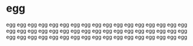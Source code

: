 # egg

egg egg egg egg egg egg egg egg egg egg egg egg egg egg egg egg egg egg
egg egg egg egg egg egg egg egg egg egg egg egg egg egg egg egg egg
egg egg egg egg egg egg egg egg egg egg egg egg egg egg egg egg

